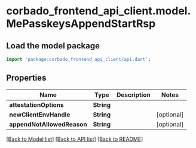 # corbado_frontend_api_client.model.MePasskeysAppendStartRsp

## Load the model package
```dart
import 'package:corbado_frontend_api_client/api.dart';
```

## Properties
Name | Type | Description | Notes
------------ | ------------- | ------------- | -------------
**attestationOptions** | **String** |  | 
**newClientEnvHandle** | **String** |  | [optional] 
**appendNotAllowedReason** | **String** |  | [optional] 

[[Back to Model list]](../README.md#documentation-for-models) [[Back to API list]](../README.md#documentation-for-api-endpoints) [[Back to README]](../README.md)


